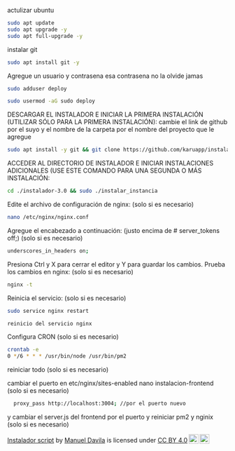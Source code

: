 actulizar ubuntu
```bash
sudo apt update
sudo apt upgrade -y
sudo apt full-upgrade -y
```

instalar git
```bash
sudo apt install git -y
```
Agregue un usuario y contrasena esa contrasena no la olvide jamas

```bash
sudo adduser deploy
```
```bash
sudo usermod -aG sudo deploy
```

DESCARGAR EL INSTALADOR E INICIAR LA PRIMERA INSTALACIÓN (UTILIZAR SÓLO PARA LA PRIMERA INSTALACIÓN): cambie el link de github por el suyo y el nombre de la carpeta por el nombre del proyecto que le agregue



```bash
sudo apt install -y git && git clone https://github.com/karuapp/instalador-3.0 && sudo chmod -R 777 instalador-3.0 && cd instalador-3.0 && sudo ./install_primaria
```

ACCEDER AL DIRECTORIO DE INSTALADOR E INICIAR INSTALACIONES ADICIONALES (USE ESTE COMANDO PARA UNA SEGUNDA O MÁS INSTALACIÓN:
```bash
cd ./instalador-3.0 && sudo ./instalar_instancia
```
Edite el archivo de configuración de nginx: (solo si es necesario)
```bash
nano /etc/nginx/nginx.conf
```

Agregue el encabezado a continuación: (justo encima de # server_tokens off;)  (solo si es necesario)
```bash
underscores_in_headers on;
```

Presiona Ctrl y X para cerrar el editor y Y para guardar los cambios.
Prueba los cambios en nginx:  (solo si es necesario)
```bash
nginx -t
```

Reinicia el servicio:  (solo si es necesario)
```bash
sudo service nginx restart
```

```bash
reinicio del servicio nginx
```

Configura CRON  (solo si es necesario)
```bash
crontab -e
0 */6 * * * /usr/bin/node /usr/bin/pm2
```

reiniciar todo  (solo si es necesario)

cambiar el puerto en etc/nginx/sites-enabled nano instalacion-frontend  (solo si es necesario)
```bash
  proxy_pass http://localhost:3004; //por el puerto nuevo
```
y cambiar el server.js del frontend por el puerto y reiniciar pm2 y nginix  (solo si es necesario)


<p xmlns:cc="http://creativecommons.org/ns#" xmlns:dct="http://purl.org/dc/terms/"><a property="dct:title" rel="cc:attributionURL" href="https://github.com/karuapp/install2.0">Instalador script</a> by <a rel="cc:attributionURL dct:creator" property="cc:attributionName" href="https://manueldavila.com">Manuel Davila</a> is licensed under <a href="http://creativecommons.org/licenses/by/4.0/?ref=chooser-v1" target="_blank" rel="license noopener noreferrer" style="display:inline-block;">CC BY 4.0<img style="height:22px!important;margin-left:3px;vertical-align:text-bottom;" src="https://mirrors.creativecommons.org/presskit/icons/cc.svg?ref=chooser-v1"><img style="height:22px!important;margin-left:3px;vertical-align:text-bottom;" src="https://mirrors.creativecommons.org/presskit/icons/by.svg?ref=chooser-v1"></a></p>

